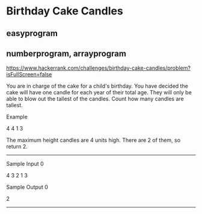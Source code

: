 # Birthday Cake Candles

## easyprogram

## numberprogram, arrayprogram

https://www.hackerrank.com/challenges/birthday-cake-candles/problem?isFullScreen=false

You are in charge of the cake for a child's birthday. You have decided the cake will have one candle for each year of their total age. They will only be able to blow out the tallest of the candles. Count how many candles are tallest.

Example

4 4 1 3

The maximum height candles are 4 units high. There are 2 of them, so return 2.

---

Sample Input 0

4
3 2 1 3

Sample Output 0

2

---